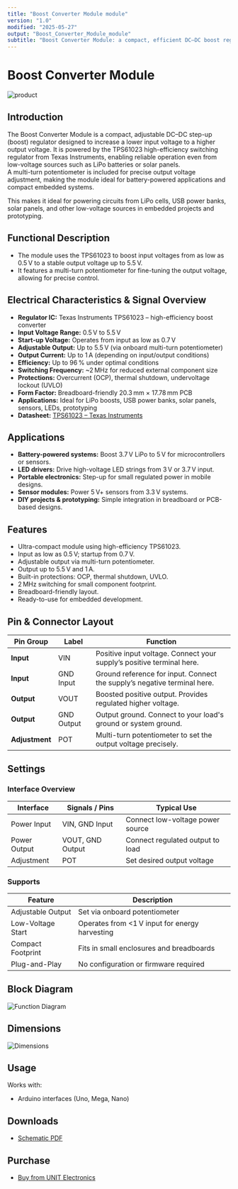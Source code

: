 ```yaml
---
title: "Boost Converter Module module"
version: "1.0"
modified: "2025-05-27"
output: "Boost_Converter_Module_module"
subtitle: "Boost Converter Module: a compact, efficient DC–DC boost regulator that increases low input voltages for reliable operation using the high-efficiency TPS61023 from Texas Instruments."
---
```


<!--
# README_TEMPLATE.md
Este archivo sirve como entrada para generar un PDF técnico estilo datasheet.
Edita las secciones respetando el orden, sin eliminar los encabezados.
-->
<!-- logo -->

# Boost Converter Module

![product](images/top.png)

## Introduction

The Boost Converter Module is a compact, adjustable DC–DC step-up (boost) regulator designed to increase a lower input voltage to a higher output voltage. It is powered by the TPS61023 high-efficiency switching regulator from Texas Instruments, enabling reliable operation even from low-voltage sources such as LiPo batteries or solar panels.  
A multi-turn potentiometer is included for precise output voltage adjustment, making the module ideal for battery-powered applications and compact embedded systems.

This makes it ideal for powering circuits from LiPo cells, USB power banks, solar panels, and other low-voltage sources in embedded projects and prototyping.

## Functional Description

- The module uses the TPS61023 to boost input voltages from as low as 0.5 V to a stable output voltage up to 5.5 V.
- It features a multi-turn potentiometer for fine-tuning the output voltage, allowing for precise control. 

## Electrical Characteristics & Signal Overview

- **Regulator IC:** Texas Instruments TPS61023 – high-efficiency boost converter
- **Input Voltage Range:** 0.5 V to 5.5 V
- **Start-up Voltage:** Operates from input as low as 0.7 V
- **Adjustable Output:** Up to 5.5 V (via onboard multi-turn potentiometer)
- **Output Current:** Up to 1 A (depending on input/output conditions)
- **Efficiency:** Up to 96 % under optimal conditions
- **Switching Frequency:** ~2 MHz for reduced external component size
- **Protections:** Overcurrent (OCP), thermal shutdown, undervoltage lockout (UVLO)
- **Form Factor:** Breadboard-friendly 20.3 mm × 17.78 mm PCB
- **Applications:** Ideal for LiPo boosts, USB power banks, solar panels, sensors, LEDs, prototyping
- **Datasheet:** [TPS61023 – Texas Instruments](https://www.ti.com/product/TPS61023)


## Applications

- **Battery-powered systems:** Boost 3.7 V LiPo to 5 V for microcontrollers or sensors.
- **LED drivers:** Drive high-voltage LED strings from 3 V or 3.7 V input.
- **Portable electronics:** Step-up for small regulated power in mobile designs.
- **Sensor modules:** Power 5 V+ sensors from 3.3 V systems.
- **DIY projects & prototyping:** Simple integration in breadboard or PCB-based designs.

## Features

- Ultra-compact module using high-efficiency TPS61023.
- Input as low as 0.5 V; startup from 0.7 V.
- Adjustable output via multi-turn potentiometer.
- Output up to 5.5 V and 1 A.
- Built-in protections: OCP, thermal shutdown, UVLO.
- 2 MHz switching for small component footprint.
- Breadboard-friendly layout.
- Ready-to-use for embedded development.


## Pin & Connector Layout

| **Pin Group**  | **Label**     | **Function**                                                               |
|----------------|---------------|----------------------------------------------------------------------------|
| **Input**      | VIN           | Positive input voltage. Connect your supply’s positive terminal here.     |
| **Input**      | GND Input     | Ground reference for input. Connect the supply’s negative terminal here.  |
| **Output**     | VOUT          | Boosted positive output. Provides regulated higher voltage.               |
| **Output**     | GND Output    | Output ground. Connect to your load's ground or system ground.            |
| **Adjustment** | POT           | Multi-turn potentiometer to set the output voltage precisely.             |



## Settings

### Interface Overview

| Interface     | Signals / Pins      | Typical Use                                   |
|---------------|---------------------|-----------------------------------------------|
| Power Input   | VIN, GND Input       | Connect low-voltage power source              |
| Power Output  | VOUT, GND Output     | Connect regulated output to load              |
| Adjustment    | POT                  | Set desired output voltage                    |

### Supports

| Feature             | Description                                          |
|---------------------|------------------------------------------------------|
| Adjustable Output   | Set via onboard potentiometer                        |
| Low-Voltage Start    | Operates from <1 V input for energy harvesting       |
| Compact Footprint   | Fits in small enclosures and breadboards             |
| Plug-and-Play       | No configuration or firmware required                |

## Block Diagram

![Function Diagram](images/pinout.png)

## Dimensions

![Dimensions](images/dimension.png)

## Usage

Works with:

- Arduino interfaces (Uno, Mega, Nano)

## Downloads

- [Schematic PDF](docs/schematic.pdf)

## Purchase

- [Buy from UNIT Electronics](https://www.uelectronics.com)
